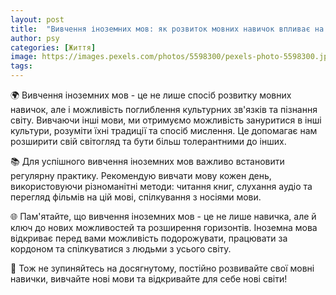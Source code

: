 ```yaml
---
layout: post
title:  "Вивчення іноземних мов: як розвиток мовних навичок впливає на культурні зв'язки та пізнання світу."
author: psy
categories: [Життя]
image: https://images.pexels.com/photos/5598300/pexels-photo-5598300.jpeg?auto=compress&cs=tinysrgb&fit=crop&h=627&w=1200
tags: 
---
```


🌍 Вивчення іноземних мов - це не лише спосіб розвитку мовних навичок, але і можливість поглиблення культурних зв'язків та пізнання світу. Вивчаючи інші мови, ми отримуємо можливість зануритися в інші культури, розуміти їхні традиції та спосіб мислення. Це допомагає нам розширити свій світогляд та бути більш толерантними до інших.

📚 Для успішного вивчення іноземних мов важливо встановити регулярну практику. Рекомендую вивчати мову кожен день, використовуючи різноманітні методи: читання книг, слухання аудіо та перегляд фільмів на цій мові, спілкування з носіями мови.

🌐 Пам'ятайте, що вивчення іноземних мов - це не лише навичка, але й ключ до нових можливостей та розширення горизонтів. Іноземна мова відкриває перед вами можливість подорожувати, працювати за кордоном та спілкуватися з людьми з усього світу.

🌟 Тож не зупиняйтесь на досягнутому, постійно розвивайте свої мовні навички, вивчайте нові мови та відкривайте для себе нові світи!


